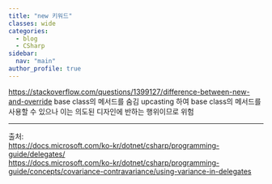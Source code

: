 ```yaml
---
title: "new 키워드"
classes: wide
categories: 
  - blog
  - CSharp
sidebar:
  nav: "main"
author_profile: true
---
```

   

https://stackoverflow.com/questions/1399127/difference-between-new-and-override
base class의 메서드를 숨김
upcasting 하여 base class의 메서드를 사용할 수 있으나 이는 의도된 디자인에 반하는 행위이므로 위험

  
---  
출처:   
<https://docs.microsoft.com/ko-kr/dotnet/csharp/programming-guide/delegates/>  
<https://docs.microsoft.com/ko-kr/dotnet/csharp/programming-guide/concepts/covariance-contravariance/using-variance-in-delegates>

